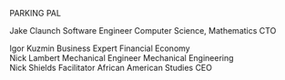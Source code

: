 PARKING PAL

Jake Claunch          Software Engineer           Computer Science, Mathematics             CTO

Igor Kuzmin           Business Expert             Financial Economy                         
Nick Lambert          Mechanical Engineer         Mechanical Engineering                    
Nick Shields          Facilitator                 African American Studies                  CEO
